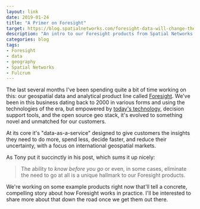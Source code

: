 ```yaml
---
layout: link
date: 2019-01-24
title: "A Primer on Foresight"
target: https://blog.spatialnetworks.com/foresight-data-will-change-the-way-you-do-business-524e329c5af6
description: "An intro to our Foresight products from Spatial Networks."
categories: blog
tags:
- Foresight
- data
- geography
- Spatial Networks
- Fulcrum
---
```


The last several months I've been spending quite a bit of time working on this: our geospatial data and analytical product line called [Foresight](https://spatialnetworks.com/foresight/). We've been in this business dating back to 2000 in various forms and using the technologies of the era, but empowered by [today's technology](https://www.fulcrumapp.com/), decision support tools, and the open source geo stack, it's evolved to something novel and unmatched for our customers.

At its core it's "data-as-a-service" designed to give customers the insights they need to do more, spend less, decide faster, and reduce their uncertainty, with a focus on international geospatial markets.

As Tony put it succinctly in his post, which sums it up nicely:

> The ability to _know before you go_ or even, in some cases, eliminate the need to go at all is a unique hallmark to our Foresight products.

We're working on some example products right now that'll tell a concrete, compelling story about how Foresight works in practice. I'll be interested to share more about that down the road once we get them out there.
